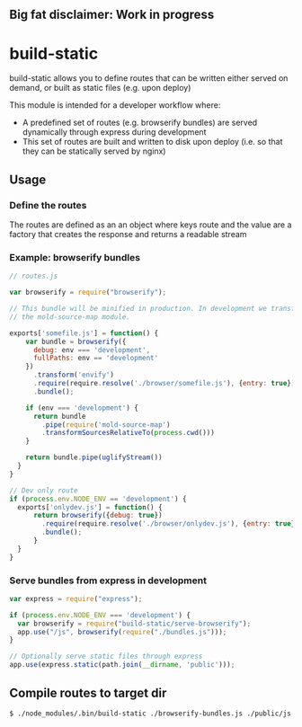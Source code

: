 ## Big fat disclaimer: Work in progress

# build-static

build-static allows you to define routes that can be written either served on demand, or built as static files (e.g. upon deploy)

This module is intended for a developer workflow where:

- A predefined set of routes (e.g. browserify bundles) are served dynamically through express during development
- This set of routes are built and written to disk upon deploy (i.e. so that they can be statically served by nginx)

## Usage

### Define the routes 

The routes are defined as an an object where keys route and the value are a factory that creates the response and returns
a readable stream

### Example: browserify bundles

```js
// routes.js

var browserify = require("browserify");

// This bundle will be minified in production. In development we transform source maps relative to cwd using
// the mold-source-map module.

exports['somefile.js'] = function() {
    var bundle = browserify({
      debug: env === 'development',
      fullPaths: env == 'development'
    })
      .transform('envify')
      .require(require.resolve('./browser/somefile.js'), {entry: true})
      .bundle();

    if (env === 'development') {
      return bundle
        .pipe(require('mold-source-map')
        .transformSourcesRelativeTo(process.cwd()))
    }

    return bundle.pipe(uglifyStream())
  }
}

// Dev only route
if (process.env.NODE_ENV == 'development') {
  exports['onlydev.js'] = function() {
      return browserify({debug: true})
        .require(require.resolve('./browser/onlydev.js'), {entry: true})
        .bundle();
      }
  }
}

```
### Serve bundles from express in development

```js
var express = require("express");

if (process.env.NODE_ENV === 'development') {
  var browserify = require("build-static/serve-browserify");
  app.use("/js", browserify(require("./bundles.js")));
}

// Optionally serve static files through express 
app.use(express.static(path.join(__dirname, 'public')));

```

## Compile routes to target dir

```sh
$ ./node_modules/.bin/build-static ./browserify-bundles.js ./public/js
```
